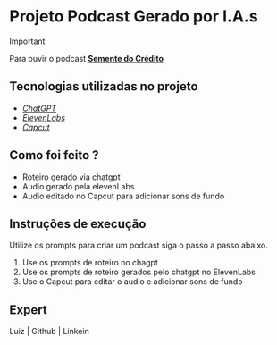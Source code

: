 # Projeto Podcast Gerado por I.A.s 

> [!IMPORTANT]
> Para ouvir o podcast [**Semente do Crédito**](https://soundcloud.com/luiz-silva-14-967433875/semente-do-credito)<br/>
  
## Tecnologias utilizadas no projeto  
- [_ChatGPT_](https://chatgpt.com)  
- [_ElevenLabs_](https://elevenlabs.io/app/sign-in)
- [_Capcut_](https://www.capcut.com/pt-br/login)

## Como foi feito ?
- Roteiro gerado via chatgpt
- Audio gerado pela elevenLabs
- Audio editado no Capcut para adicionar sons de fundo

## Instruções de execução
Utilize os prompts para criar um podcast siga o passo a passo abaixo.

1. Use os prompts de roteiro no chagpt
2. Use os prompts de roteiro gerados pelo chatgpt no ElevenLabs
3. Use o Capcut para editar o audio e adicionar sons de fundo


## Expert  

Luiz   | Github | Linkein
